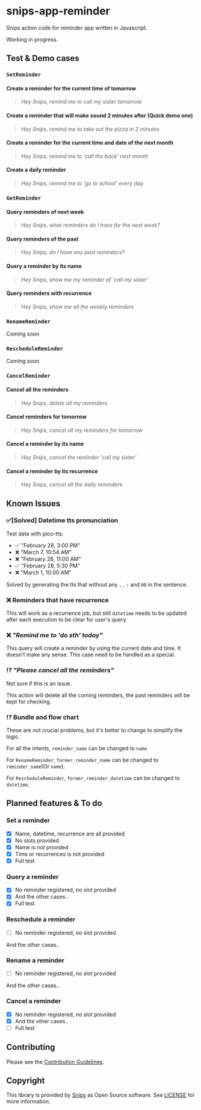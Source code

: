# snips-app-reminder

Snips action code for reminder app written in Javascript.

Working in progress.

## Test & Demo cases

### `SetReminder`

#### Create a reminder for the current time of tomorrow
> *Hey Snips, remind me to call my sister tomorrow*

#### Create a reminder that will make sound 2 minutes after (Quick demo one)
> *Hey Snips, remind me to take out the pizza in 2 minutes*

#### Create a reminder for the current time and date of the next month
> *Hey Snips, remind me to 'call the back' next month*

#### Create a daily reminder
> *Hey Snips, remind me to 'go to school' every day*

### `GetReminder`

#### Query reminders of next week
> *Hey Snips, what reminders do I have for the next week?*

#### Query reminders of the past
> *Hey Snips, do I have any past reminders?*

#### Query a reminder by its name
> *Hey Snips, show me my reminder of 'call my sister'*

#### Query reminders with recurrence
> *Hey Snips, show me all the weekly reminders*

### `RenameReminder`

Coming soon

### `RescheduleReminder`

Coming soon

### `CancelReminder`

#### Cancel all the reminders
> *Hey Snips, delete all my reminders*

#### Cancel reminders for tomorrow
> *Hey Snips, cancel all my reminders for tomorrow*

#### Cancel a reminder by its name
> *Hey Snips, cancel the reminder 'call my sister'*

#### Cancel a reminder by its recurrence
> *Hey Snips, cancel all the daily reminders*

## Known Issues

### :white_check_mark:[Solved] Datetime tts pronunciation

Test data with pico-tts:

- :white_check_mark: "February 28, 3:00 PM"
- :x: "March 7, 10:54 AM"
- :x: "February 28, 11:00 AM"
- :white_check_mark: "February 28, 5:30 PM"
- :x: "March 1, 10:00 AM"

Solved by generating the tts that without any `,` , `:` and `00` in the sentence.

### :x: Reminders that have recurrence

 This will work as a recurrence job, but still `datetime` needs to be updated after each execution to be clear for user's query

### :x: *"Remind me to 'do sth' today"*

This query will create a reminder by using the current date and time. It doesn't make any sense. This case need to be handled as a special.

### :interrobang: *"Please cancel all the reminders"*

Not sure if this is an issue.

This action will delete all the coming reminders, the past reminders will be kept for checking.

### :interrobang: Bundle and flow chart

These are not crucial problems, but it's better to change to simplify the logic.

For all the intents, `reminder_name` can be changed to `name`

For `RenameReminder`, `former_reminder_name` can be changed to `reminder_name`(Or `name`).

For `RescheduleReminder`, `former_reminder_datetime` can be changed to `datetime`.

## Planned features & To do

### Set a reminder

- [x] Name, datetime, recurrence are all provided
- [x] No slots provided
- [x] Name is not provided
- [x] Time or recurrences is not provided
- [x] Full test

### Query a reminder

- [x] No reminder registered, no slot provided
- [x] And the other cases..
- [x] Full test

### Reschedule a reminder

- [ ] No reminder registered, no slot provided

And the other cases..

### Rename a reminder

- [ ] No reminder registered, no slot provided

And the other cases..

### Cancel a reminder

- [x] No reminder registered, no slot provided
- [x] And the other cases..
- [ ] Full test

## Contributing

Please see the [Contribution Guidelines](https://github.com/snipsco/snips-app-reminder/blob/master/CONTRIBUTING.md).

## Copyright

This library is provided by [Snips](https://www.snips.ai) as Open Source software. See [LICENSE](https://github.com/snipsco/snips-app-reminder/blob/master/LICENSE) for more information.